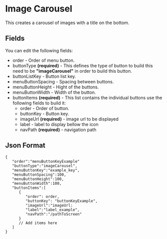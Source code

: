 
# Image Carousel
This creates a carousel of images with a title on the bottom.

## Fields

You can edit the following fields:

- order - Order of menu button.
- buttonType **(required)** - This defines the type of button to build this need to be **"imageCarousel"** in order to build this button.
- buttonListKey - Button list key.
- menuButtonSpacing - Spacing between buttons.
- menuButtonHeight - Hight of the buttons.
- menuButtonWidth - Width of the button.
- buttonItems **(required)** - This list contains the individual buttons use the following fields to build it:
   - order - Order of button.
   - buttonKey - Button key.
   - imageUrl **(required)**  - image url to be displayed
	- label - label to display bellow the icon 
	- navPath **(required)** - navigation path

## Json Format

    {
       "order":"menuButtonKeyExample"
       "buttonType":"imageCarousel",
       "menuButtonKey":"example_key",
       "menuButtonSpacing":100,      
       "menuButtonHeight":100,
       "menuButtonWidth":100,
       "buttonItems":[
          {
             "order": order,
             "buttonKey": "buttonKeyExample",
             "imageUrl":"imageUrl:
             "label":"label_example",
             "navPath":"/pathToScreen"
          }
          // Add items here
       ]
    }

  

